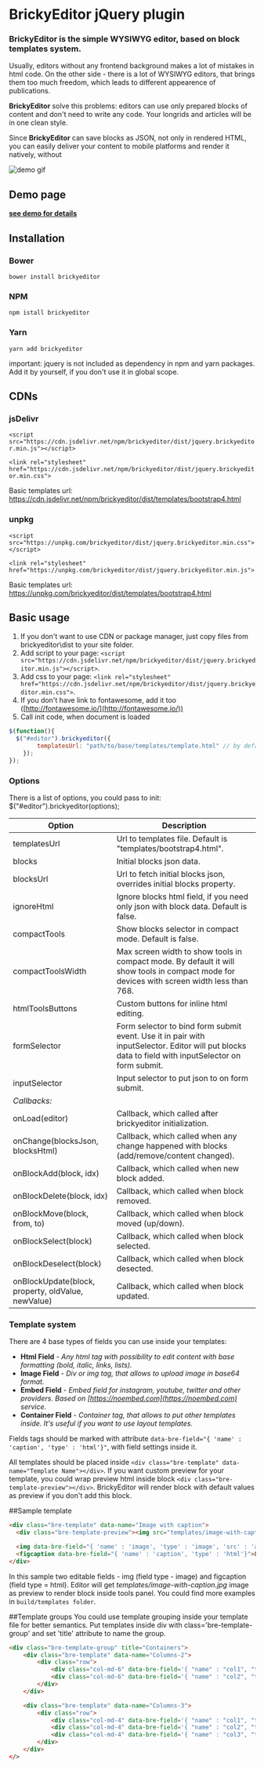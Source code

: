 # BrickyEditor jQuery plugin
### BrickyEditor is the simple WYSIWYG editor, based on block templates system.

Usually, editors without any frontend background makes a lot of mistakes in html code.
On the other side - there is a lot of WYSIWYG editors, that brings them too much freedom, which leads to different appearence of publications.

**BrickyEditor** solve this problems: editors can use only prepared blocks of content and don't need to write any code.
Your longrids and articles will be in one clean style.

Since **BrickyEditor** can save blocks as JSON, not only in rendered HTML, you can easily deliver your content to mobile platforms 
and render it natively, without

![demo gif](https://github.com/yakovlevga/brickyeditor/blob/master/readme/1.gif?raw=true)

## Demo page
**[see demo for details](https://yakovlevga.github.io/brickyeditor/demo/)**

## Installation
### Bower
`bower install brickyeditor`
### NPM
`npm istall brickyeditor`
### Yarn
`yarn add brickyeditor`

important: jquery is not included as dependency in npm and yarn packages. Add it by yourself, if you don't use it in global scope.

## CDNs
### jsDelivr
`<script src="https://cdn.jsdelivr.net/npm/brickyeditor/dist/jquery.brickyeditor.min.js"></script>`

`<link rel="stylesheet" href="https://cdn.jsdelivr.net/npm/brickyeditor/dist/jquery.brickyeditor.min.css">`

Basic templates url: https://cdn.jsdelivr.net/npm/brickyeditor/dist/templates/bootstrap4.html

### unpkg
`<script src="https://unpkg.com/brickyeditor/dist/jquery.brickyeditor.min.css"></script>`

`<link rel="stylesheet" href="https://unpkg.com/brickyeditor/dist/jquery.brickyeditor.min.js">`

Basic templates url: https://unpkg.com/brickyeditor/dist/templates/bootstrap4.html

## Basic usage
1. If you don't want to use CDN or package manager, just copy files from brickyeditor\dist to your site folder.
2. Add script to your page: `<script src="https://cdn.jsdelivr.net/npm/brickyeditor/dist/jquery.brickyeditor.min.js"></script>`.
3. Add css to your page: `<link rel="stylesheet" href="https://cdn.jsdelivr.net/npm/brickyeditor/dist/jquery.brickyeditor.min.css">`.
4. If you don't have link to fontawesome, add it too ([http://fontawesome.io/](http://fontawesome.io/))
5. Call init code, when document is loaded
```js
$(function(){
  $("#editor").brickyeditor({
        templatesUrl: "path/to/base/templates/template.html" // by default it's "/templates/bootstrap4.html";
    });
});
```

### Options
There is a list of options, you could pass to init: $("#editor").brickyeditor(options);

| Option | Description |
| --- | --- |
| templatesUrl | Url to templates file. Default is "templates/bootstrap4.html". |
| blocks | Initial blocks json data. |
| blocksUrl | Url to fetch initial blocks json, overrides initial blocks property. |
| ignoreHtml | Ignore blocks html field, if you need only json with block data. Default is false. |
| compactTools | Show blocks selector in compact mode. Default is false. |
| compactToolsWidth | Max screen width to show tools in compact mode. By default it will show tools in compact mode for devices with screen width less than 768. |
| htmlToolsButtons | Custom buttons for inline html editing. |
| formSelector | Form selector to bind form submit event. Use it in pair with inputSelector. Editor will put blocks data to field with inputSelector on form submit. |
| inputSelector | Input selector to put json to on form submit. |
| *Callbacks:* |
| onLoad(editor) | Callback, which called after brickyeditor initialization. |
| onChange(blocksJson, blocksHtml) | Callback, which called when any change happened with blocks (add/remove/content changed). |
| onBlockAdd(block, idx) | Callback, which called when new block added. |
| onBlockDelete(block, idx) | Callback, which called when block removed. |
| onBlockMove(block, from, to) | Callback, which called when block moved (up/down). |
| onBlockSelect(block) | Callback, which called when block selected.  |
| onBlockDeselect(block) | Callback, which called when block desected.  |
| onBlockUpdate(block, property, oldValue, newValue) | Callback, which called when block updated.  |

### Template system

There are 4 base types of fields you can use inside your templates:
 - **Html Field** - *Any html tag with possibility to edit content with base formatting (bold, italic, links, lists).*
 - **Image Field** - *Div or img tag, that allows to upload image in base64 format.*
 - **Embed Field** - *Embed field for instagram, youtube, twitter and other providers. Based on [https://noembed.com](https://noembed.com) service.*
 - **Container Field** - *Container tag, that allows to put other templates inside. It's useful if you want to use layout templates.*

Fields tags should be marked with attribute `data-bre-field="{ 'name' : 'caption', 'type' : 'html'}"`, with field settings inside it. 

All templates should be placed inside `<div class="bre-template" data-name="Template Name"></div>`. 
If you want custom preview for your template, you could wrap preview html inside block `<div class="bre-template-preview"></div>`. BrickyEditor will render block with default values as preview if you don't add this block.

##Sample template
```html
<div class="bre-template" data-name="Image with caption">
  <div class="bre-template-preview"><img src="templates/image-with-caption.jpg"/></div>

  <img data-bre-field="{ 'name' : 'image', 'type' : 'image', 'src' : 'assets/photo.jpg'}" />
  <figcaption data-bre-field="{ 'name' : 'caption', 'type' : 'html'}">Lorem ipsum dolor sit amet</figcaption>
</div>
```

In this sample two editable fields - img (field type - image) and figcaption (field type = html). 
Editor will get _templates/image-with-caption.jpg_ image as preview to render block inside tools panel.
You could find more examples in `build/templates folder`.

##Template groups
You could use template grouping inside your template file for better semantics. Put templates inside div with class='bre-template-group' and set 'title' attribute to name the group.
```html
<div class="bre-template-group" title="Containers">
    <div class="bre-template" data-name="Columns-2">
        <div class="row">
            <div class="col-md-6" data-bre-field='{ "name" : "col1", "type": "container" }'></div>
            <div class="col-md-6" data-bre-field='{ "name" : "col2", "type": "container" }'></div>
        </div>
    </div>

    <div class="bre-template" data-name="Columns-3">
        <div class="row">
            <div class="col-md-4" data-bre-field='{ "name" : "col1", "type": "container" }'></div>
            <div class="col-md-4" data-bre-field='{ "name" : "col2", "type": "container" }'></div>
            <div class="col-md-4" data-bre-field='{ "name" : "col3", "type": "container" }'></div>
        </div>
    </div>
</>
```
